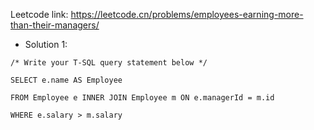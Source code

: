 Leetcode link: https://leetcode.cn/problems/employees-earning-more-than-their-managers/ 

- Solution 1:
```
/* Write your T-SQL query statement below */

SELECT e.name AS Employee

FROM Employee e INNER JOIN Employee m ON e.managerId = m.id

WHERE e.salary > m.salary
```

